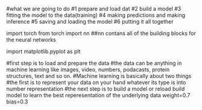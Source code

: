#what we are going to do
#1 prepare and load dat
#2 build a model
#3 fitting the model to the data(training)
#4 making predictions and making inference
#5 saving and loading the model
#6 putting it all together

import torch
from torch import nn  ##nn contans all of the building blocks for the neural networks

import matplotlib.pyplot as plt

#first step is to load and prepare the data
#the data can be anything in machine learning like images, video, numbers, podacasts, protein structures, text and so on.
#Machine learning is basically about two things 
#the first is to represent your data on your hand whatever its type is into number representation
#the next step is to build a model or reload build model to learn the best reperesentation of the underlying data
weight=0.7
bias=0.3

